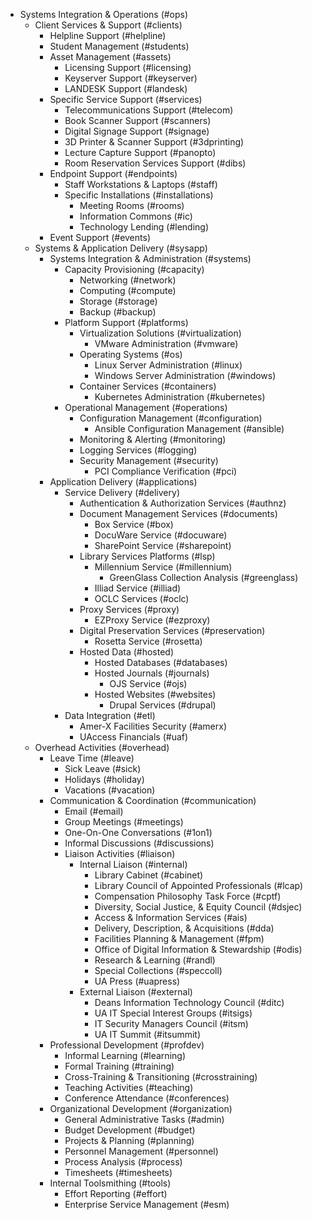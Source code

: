 * Systems Integration & Operations (#ops)
    * Client Services & Support (#clients)
        * Helpline Support (#helpline)
        * Student Management (#students)
        * Asset Management (#assets)
            * Licensing Support (#licensing)
            * Keyserver Support (#keyserver)
            * LANDESK Support (#landesk)
        * Specific Service Support (#services)
            * Telecommunications Support (#telecom)
            * Book Scanner Support (#scanners)
            * Digital Signage Support (#signage)
            * 3D Printer & Scanner Support (#3dprinting)
            * Lecture Capture Support (#panopto)
            * Room Reservation Services Support (#dibs)
        * Endpoint Support (#endpoints)
            * Staff Workstations & Laptops (#staff)
            * Specific Installations (#installations)
                * Meeting Rooms (#rooms)
                * Information Commons (#ic)
                * Technology Lending (#lending)
        * Event Support (#events)
    * Systems & Application Delivery (#sysapp)
        * Systems Integration & Administration (#systems)
            * Capacity Provisioning (#capacity)
                * Networking (#network)
                * Computing (#compute)
                * Storage (#storage)
                * Backup (#backup)
            * Platform Support (#platforms)
                * Virtualization Solutions (#virtualization)
                    * VMware Administration (#vmware)
                * Operating Systems (#os)
                    * Linux Server Administration (#linux)
                    * Windows Server Administration (#windows)
                * Container Services (#containers)
                    * Kubernetes Administration (#kubernetes)
            * Operational Management (#operations)
                * Configuration Management (#configuration)
                    * Ansible Configuration Management (#ansible)
                * Monitoring & Alerting (#monitoring)
                * Logging Services (#logging)
                * Security Management (#security)
                    * PCI Compliance Verification (#pci)
        * Application Delivery (#applications)
            * Service Delivery (#delivery)
                * Authentication & Authorization Services (#authnz)
                * Document Management Services (#documents)
                    * Box Service (#box)
                    * DocuWare Service (#docuware)
                    * SharePoint Service (#sharepoint)
                * Library Services Platforms (#lsp)
                    * Millennium Service (#millennium)
                        * GreenGlass Collection Analysis (#greenglass)
                    * Illiad Service (#illiad)
                    * OCLC Services (#oclc)
                * Proxy Services (#proxy)
                    * EZProxy Service (#ezproxy)
                * Digital Preservation Services (#preservation)
                    * Rosetta Service (#rosetta)
                * Hosted Data (#hosted)
                    * Hosted Databases (#databases)
                    * Hosted Journals (#journals)
                        * OJS Service (#ojs)
                    * Hosted Websites (#websites)
                        * Drupal Services (#drupal)
            * Data Integration (#etl)
                * Amer-X Facilities Security (#amerx)
                * UAccess Financials (#uaf)
    * Overhead Activities (#overhead)
        * Leave Time (#leave)
            * Sick Leave (#sick)
            * Holidays (#holiday)
            * Vacations (#vacation)
        * Communication & Coordination (#communication)
            * Email (#email)
            * Group Meetings (#meetings)
            * One-On-One Conversations (#1on1)
            * Informal Discussions (#discussions)
            * Liaison Activities (#liaison)
                * Internal Liaison (#internal)
                    * Library Cabinet (#cabinet)
                    * Library Council of Appointed Professionals (#lcap)
                    * Compensation Philosophy Task Force (#cptf)
                    * Diversity, Social Justice, & Equity Council (#dsjec)
                    * Access & Information Services (#ais)
                    * Delivery, Description, & Acquisitions (#dda)
                    * Facilities Planning & Management (#fpm)
                    * Office of Digital Information & Stewardship (#odis)
                    * Research & Learning (#randl)
                    * Special Collections (#speccoll)
                    * UA Press (#uapress)
                * External Liaison (#external)
                    * Deans Information Technology Council (#ditc)
                    * UA IT Special Interest Groups (#itsigs)
                    * IT Security Managers Council (#itsm)
                    * UA IT Summit (#itsummit)
        * Professional Development (#profdev)
            * Informal Learning (#learning)
            * Formal Training (#training)
            * Cross-Training & Transitioning (#crosstraining)
            * Teaching Activities (#teaching)
            * Conference Attendance (#conferences)
        * Organizational Development (#organization)
            * General Administrative Tasks (#admin)
            * Budget Development (#budget)
            * Projects & Planning (#planning)
            * Personnel Management (#personnel)
            * Process Analysis (#process)
            * Timesheets (#timesheets)
        * Internal Toolsmithing (#tools)
            * Effort Reporting (#effort)
            * Enterprise Service Management (#esm)
